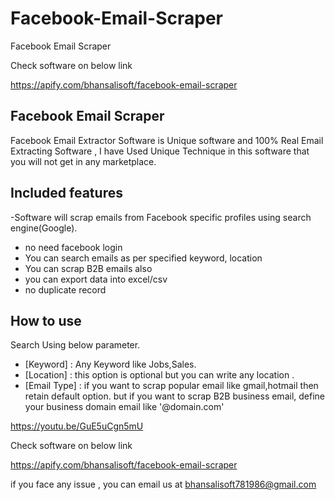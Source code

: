 # Facebook-Email-Scraper
Facebook Email Scraper

Check software on below link

https://apify.com/bhansalisoft/facebook-email-scraper

## Facebook Email Scraper

Facebook Email Extractor Software is Unique software and 100% Real Email Extracting Software , I have Used Unique Technique in this software that you will not get in any marketplace.

## Included features
-Software will scrap emails from Facebook specific profiles using search engine(Google).
- no need facebook login
- You can search emails as per specified keyword, location 
- You can scrap B2B emails also
- you can export data into excel/csv
- no duplicate record 


## How to use
Search Using below parameter.
- [Keyword] : Any Keyword like Jobs,Sales.
- [Location] : this option is optional but you can write any location .
- [Email Type] : if you want to scrap popular email like gmail,hotmail then retain default option. but if you want to scrap 
B2B business email, define your business domain email like '@domain.com'

https://youtu.be/GuE5uCgn5mU


Check software on below link

https://apify.com/bhansalisoft/facebook-email-scraper


if you face any issue , you can email us at bhansalisoft781986@gmail.com
